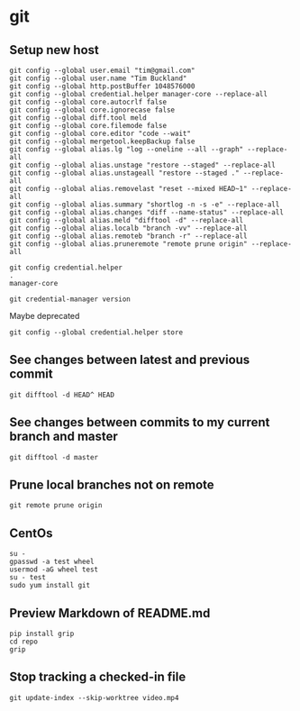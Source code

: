 # git

## Setup new host

```
git config --global user.email "tim@gmail.com"
git config --global user.name "Tim Buckland"
git config --global http.postBuffer 1048576000
git config --global credential.helper manager-core --replace-all
git config --global core.autocrlf false
git config --global core.ignorecase false
git config --global diff.tool meld
git config --global core.filemode false
git config --global core.editor "code --wait"
git config --global mergetool.keepBackup false
git config --global alias.lg "log --oneline --all --graph" --replace-all
git config --global alias.unstage "restore --staged" --replace-all
git config --global alias.unstageall "restore --staged ." --replace-all
git config --global alias.removelast "reset --mixed HEAD~1" --replace-all
git config --global alias.summary "shortlog -n -s -e" --replace-all
git config --global alias.changes "diff --name-status" --replace-all
git config --global alias.meld "difftool -d" --replace-all
git config --global alias.localb "branch -vv" --replace-all
git config --global alias.remoteb "branch -r" --replace-all
git config --global alias.pruneremote "remote prune origin" --replace-all
```

```
git config credential.helper
.
manager-core
```

```
git credential-manager version
```

Maybe deprecated

```
git config --global credential.helper store
```

## See changes between latest and previous commit

```
git difftool -d HEAD^ HEAD
```

## See changes between commits to my current branch and master

```
git difftool -d master
```

## Prune local branches not on remote

```
git remote prune origin
```

## CentOs

```
su -
gpasswd -a test wheel
usermod -aG wheel test
su - test
sudo yum install git
```

## Preview Markdown of README.md

```
pip install grip
cd repo
grip
```

## Stop tracking a checked-in file

```
git update-index --skip-worktree video.mp4
```
